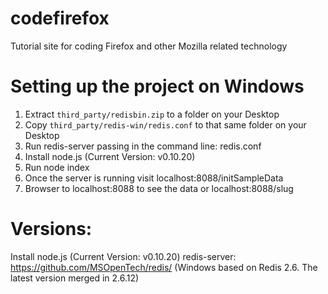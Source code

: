 codefirefox
===========

Tutorial site for coding Firefox and other Mozilla related technology

Setting up the project on Windows
=================================

1. Extract `third_party/redisbin.zip` to a folder on your Desktop
2. Copy `third_party/redis-win/redis.conf` to that same folder on your Desktop
3. Run redis-server passing in the command line: redis.conf
4. Install node.js (Current Version: v0.10.20)
5. Run node index
6. Once the server is running visit localhost:8088/initSampleData
7. Browser to localhost:8088 to see the data or localhost:8088/slug

Versions:
=========

Install node.js (Current Version: v0.10.20)
redis-server: https://github.com/MSOpenTech/redis/ (Windows based on Redis 2.6. The latest version merged in 2.6.12)

